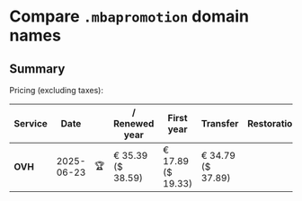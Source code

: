 # Compare `.mbapromotion` domain names

## Summary

Pricing (excluding taxes):

| Service | Date |  | / Renewed year | First year | Transfer | Restoration |
|--|--|--|--|--|--|--|
| **OVH** | 2025-06-23 | 🏆 | € 35.39<br>($ 38.59) | € 17.89<br>($ 19.33) | € 34.79<br>($ 37.89) |  |
